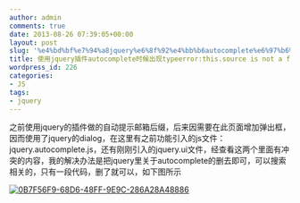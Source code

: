 ```yaml
---
author: admin
comments: true
date: 2013-08-26 07:39:05+00:00
layout: post
slug: '%e4%bd%bf%e7%94%a8jquery%e6%8f%92%e4%bb%b6autocomplete%e6%97%b6%e5%80%99%e5%87%ba%e7%8e%b0typeerrorthis-source-is-not-a-function%e5%8d%b3%e4%b8%8ejquery%e7%9a%84autocomplete%e5%86%b2%e7%aa%81'
title: 使用jquery插件autocomplete时候出现typeerror:this.source is not a function即与jquery的autocomplete冲突
wordpress_id: 226
categories:
- JS
tags:
- jquery
---
```


之前使用jquery的插件做的自动提示邮箱后缀，后来因需要在此页面增加弹出框，因而使用了jquery的dialog，在这里有之前功能引入的js文件：jquery.autocomplete.js，还有刚刚引入的jquery.ui文件，经查看这两个里面有冲突的内容，我的解决办法是把jquery里关于autocomplete的删去即可，可以搜索相关的，只有一段代码，删了就可以，如下图所示



[![0B7F56F9-68D6-48FF-9E9C-286A28A48886](http://akmumu-wordpress.stor.sinaapp.com/uploads/2013/08/0B7F56F9-68D6-48FF-9E9C-286A28A48886.jpg)](http://akmumu-wordpress.stor.sinaapp.com/uploads/2013/08/0B7F56F9-68D6-48FF-9E9C-286A28A48886.jpg)
